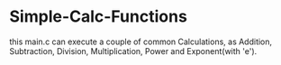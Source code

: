 # Simple-Calc-Functions

this main.c can execute a couple of common Calculations, as Addition, Subtraction, Division, Multiplication, Power and Exponent(with 'e').
